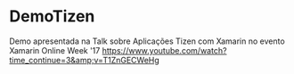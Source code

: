 # DemoTizen
Demo apresentada na Talk sobre Aplicações Tizen com Xamarin no evento Xamarin Online Week '17 https://www.youtube.com/watch?time_continue=3&amp;v=T1ZnGECWeHg
